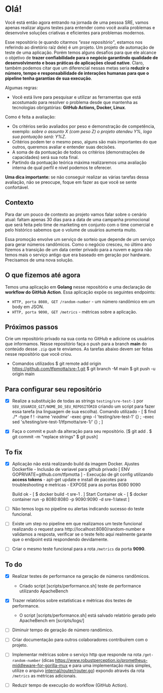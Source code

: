 # Olá!

Você está então agora entrando na jornada de uma pessoa SRE, vamos apenas realizar alguns testes para entender como você avalia problemas e desenvolve soluções criativas e eficientes para problemas modernos.

Esse repositório (e quando citarmos *"esse repositório"*, estamos nos referindo ao diretório raíz dele) é um projeto. Um projeto de automação de teste de uma aplicação. Porém temos alguns desafios para que ele alcance o objetivo de **trazer confiabilidade para o negócio garantindo qualidade de desenvolvimento e boas práticas de aplicações cloud native**. Claro, também podemos citar que um diferencial nessas metas seria **reduzir o número, tempo e responsabilidade de interações humanas para que o pipeline tenha garantias de sua execução**.

Algumas regras:

- Você está livre para pesquisar e utilizar as ferramentas que está acostumado para resolver o problema desde que mantenha as tecnologias obrigatórias: **GitHub Actions, Docker, Linux**.

Como é feita a avaliação:

- Os critérios serão avaliados por peso e demonstração de competência, exemplo: *sobre o assunto X (com peso Z) o projeto atendeu Y%, logo sua pontuação será: Y%Z*.
- Critérios podem ter o mesmo peso, alguns são mais importantes do que outros, queremos avaliar e entender suas decisões.
- A soma de da pontuação de todos os critérios (demonstrações de capacidades) será sua nota final.
- Partindo da pontuação teórica máxima realizaremos uma avaliação interna de qual perfil e nível podemos te oferecer.

**Uma dica importante:** se não conseguir realizar as várias tarefas dessa avaliação, não se preocupe, foque em fazer as que você se sente confortável.

## Contexto

Para dar um pouco de contexto ao projeto vamos falar sobre o cenário atual: faltam apenas 30 dias para a data de uma campanha promocional que será feita pelo time de marketing em conjunto com o time comercial e pelo histórico sabemos que o volume de usuários aumenta muito.

Essa promoção envolve um serviço de sorteio que depende de um serviço para gerar números randômicos. Como o negócio cresceu, no último ano fizemos a transição de um data center privado para a nuvem e agora não temos mais o serviço antigo que era baseado em geração por hardware. Precisamos de uma nova solução.

## O que fizemos até agora

Temos uma aplicação em **Golang** nesse repositório e uma declaração de **workflow do GitHub Action**. Essa aplicação expõe os seguintes endpoints:

- `HTTP, porta 8080, GET /random-number` - um número randômico em um body em JSON.
- `HTTP, porta 9090, GET /metrics` - métricas sobre a aplicação.

## Próximos passos

Crie um repositório privado na sua conta no GitHub e adicione os usuários que informamos. Nesse repositório faça o push para a branch **main** do conteúdo desse `.zip` que te enviamos. As tarefas abaixo devem ser feitas nesse repositório que você criou.

- Comandos utilizados
	$ git remote add origin https://github.com/tfpmotta/sre-1.git
	$ git branch -M main
	$ git push -u origin main

## Para configurar seu repositório

- [X] Realize a substituição de todas as strings `testing/sre-test-1` por `SEU_USUARIO_GIT/NOME_DO_SEU_REPOSITÓRIO` criando um script para fazer essa tarefa (na linguagem de sua escolha).
	Comando utilizado - [ $ find ./* -type f  ! -iname '*readme*' -exec grep -l 'testing/sre-test-1' {} \; -exec sed 's/testing\/sre-test-1/tfpmotta\/sre-1/' {} \; ]

- [X] Faça o commit e push da alteração para seu repositório.
	[$ git add .
	$ git commit -m "replace strings"
	$ git push]

## To fix

- [X] Aplicação não está realizando build da imagem Docker.
	Ajustes Dockerfile
		- Inclusão de variavel para github privado [ ENV GOPRIVATE=github.com/tfpmotta ]
		- Execução de git config utilizando **access tokens**
		- apt-get update e install de pacotes para troubleshooting e metricas
		- EXPOSE para as portas 8080 9090
		
	Build ok - [ $ docker build -t sre-1 . ]
	Start Container ok - [ $ docker container run -p 8080:8080 -p 9090:9090 -d sre-1:latest ]

- [ ] Não temos logs no pipeline ou alertas indicando sucesso do teste funcional.

- [ ] Existe um step no pipeline em que realizamos um teste funcional realizando o request para http://localhost:8080/random-number e validamos a resposta, verificar se o teste feito aqui realmente garante que o endpoint está respondendo devidamente.
- [ ] Criar o mesmo teste funcional para a rota `/metrics` da porta **9090**.

## To do

- [X] Realizar testes de performance na geração de números randômicos.
	- Criado script [scripts/performance.sh] teste de performance utilizando ApacheBench

- [X] Trazer relatórios sobre estatísticas e métricas dos testes de performance.
	- O script [scripts/performance.sh] está salvado relatório gerado pelo ApacheBench em [scripts/logs/]
	
- [ ] Diminuir tempo de geração de número randômico.
- [ ] Criar documentação para outros colaboradores contribuírem com o projeto.
- [ ] Implementar métricas sobre o serviço http que responde na rota `/get-random-number` (dicas https://www.robustperception.io/prometheus-middleware-for-gorilla-mux e para uma implementação mais simples, utilize o arquivo [internal/router/router.go](../../internal/router/router.go)) expondo através da rota `/metrics` as métricas adicionais.
- [ ] Reduzir tempo de execução do workflow (GitHub Action).
